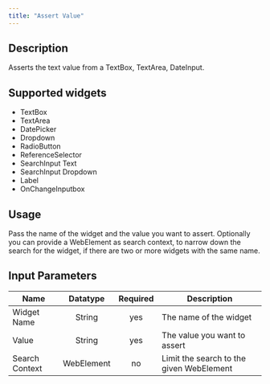 ```yaml
---
title: "Assert Value"
---
```

## Description
Asserts the text value from a TextBox, TextArea, DateInput.

## Supported widgets
 + TextBox
 + TextArea
 + DatePicker
 + Dropdown
 + RadioButton
 + ReferenceSelector
 + SearchInput Text
 + SearchInput Dropdown
 + Label
 + OnChangeInputbox

## Usage
Pass the name of the widget and the value you want to assert.
Optionally you can provide a WebElement as search context, to narrow down the search for the widget, if there are two or more widgets with the same name.

## Input Parameters

Name | Datatype | Required | Description
---- |:--------:| :-------:|---------------
Widget Name | String | yes | The name of the widget
Value | String | yes | The value you want to assert
Search Context | WebElement | no | Limit the search to the given WebElement

